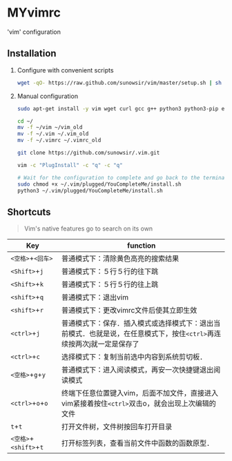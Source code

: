# MYvimrc
'vim' configuration

## Installation

1.  Configure with convenient scripts

    ```bash
    wget -qO- https://raw.github.com/sunowsir/vim/master/setup.sh | sh -x
    ```

    

2.  Manual configuration

    ```bash
    sudo apt-get install -y vim wget curl gcc g++ python3 python3-pip exuberant-ctags
    
    cd ~/
    mv -f ~/vim ~/vim_old
    mv -f ~/.vim ~/.vim_old
    mv -f ~/.vimrc ~/.vimrc_old
    
    git clone https://github.com/sunowsir/.vim.git
    
    vim -c "PlugInstall" -c "q" -c "q"
    
    # Wait for the configuration to complete and go back to the terminal
    sudo chmod +x ~/.vim/plugged/YouCompleteMe/install.sh
    python3 ~/.vim/plugged/YouCompleteMe/install.sh
    ```

    

## Shortcuts

>   Vim's native features go to search on its own

| Key                    | function                                                     |
| ---------------------- | ------------------------------------------------------------ |
| `<空格>`+`<回车>`      | 普通模式下：清除黄色高亮的搜索结果                           |
| `<Shift>`+`j`          | 普通模式下：５行５行的往下跳                                 |
| `<Shift>`+`k`          | 普通模式下：５行５行的往上跳                                 |
| `<shift>`+`q`          | 普通模式下：退出vim                                          |
| `<shift>`+`r`          | 普通模式下：更改vimrc文件后使其立即生效                      |
| `<ctrl>`+`j`           | 普通模式下：保存．插入模式或选择模式下：退出当前模式．也就是说，在任意模式下，按住`<ctrl>`再连续按两次j就一定是保存了 |
| `<ctrl>`+`c`           | 选择模式下：复制当前选中内容到系统剪切板．                   |
| `<空格>`+`g`+`y`       | 普通模式下：进入阅读模式，再安一次快捷键退出阅读模式         |
| `<ctrl>`+`o`+`o`       | 终端下任意位置键入vim，后面不加文件，直接进入vim紧接着按住`<ctrl>`双击o，就会出现上次编辑的文件 |
| `t`+`t`                | 打开文件树，文件树按回车打开目录                             |
| `<空格>`+`<shift>`+`t` | 打开标签列表，查看当前文件中函数的函数原型．                 |











